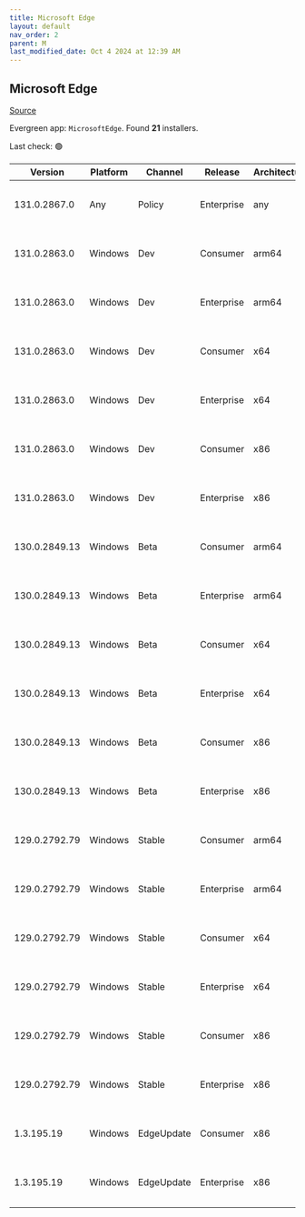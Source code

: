 ```yaml
---
title: Microsoft Edge
layout: default
nav_order: 2
parent: M
last_modified_date: Oct 4 2024 at 12:39 AM
---
```


## Microsoft Edge

[Source](https://www.microsoft.com/edge)

Evergreen app: `MicrosoftEdge`. Found **21** installers.

Last check: 🟢

| Version       | Platform | Channel    | Release    | Architecture | Hash                                                             | URI                                                                                                                                                                                                                                                                                                                      |
| ------------- | -------- | ---------- | ---------- | ------------ | ---------------------------------------------------------------- | ------------------------------------------------------------------------------------------------------------------------------------------------------------------------------------------------------------------------------------------------------------------------------------------------------------------------ |
| 131.0.2867.0  | Any      | Policy     | Enterprise | any          | 6622FE29B5F82C4DF865A076F4A347CD785CDC565499AFD4BC7A32356856CD01 | [https://msedge.sf.dl.delivery.mp.microsoft.com/filestreamingservice/files/c8c47852-7ef1-4a75-b44c-a4870fd9ee3d/MicrosoftEdgePolicyTemplates.cab](https://msedge.sf.dl.delivery.mp.microsoft.com/filestreamingservice/files/c8c47852-7ef1-4a75-b44c-a4870fd9ee3d/MicrosoftEdgePolicyTemplates.cab)                       |
| 131.0.2863.0  | Windows  | Dev        | Consumer   | arm64        | 686626D684315FB2F076C08BE270C3E4ADEA8E57EB25B5850008EA2198B71E85 | [https://msedge.sf.dl.delivery.mp.microsoft.com/filestreamingservice/files/ad23cfb2-768f-42d6-b0a3-9fbc68278ea4/MicrosoftEdgeDevEnterpriseARM64.msi](https://msedge.sf.dl.delivery.mp.microsoft.com/filestreamingservice/files/ad23cfb2-768f-42d6-b0a3-9fbc68278ea4/MicrosoftEdgeDevEnterpriseARM64.msi)                 |
| 131.0.2863.0  | Windows  | Dev        | Enterprise | arm64        | 686626D684315FB2F076C08BE270C3E4ADEA8E57EB25B5850008EA2198B71E85 | [https://msedge.sf.dl.delivery.mp.microsoft.com/filestreamingservice/files/ad23cfb2-768f-42d6-b0a3-9fbc68278ea4/MicrosoftEdgeDevEnterpriseARM64.msi](https://msedge.sf.dl.delivery.mp.microsoft.com/filestreamingservice/files/ad23cfb2-768f-42d6-b0a3-9fbc68278ea4/MicrosoftEdgeDevEnterpriseARM64.msi)                 |
| 131.0.2863.0  | Windows  | Dev        | Consumer   | x64          | 5188DA60F89AAA99CBB9D7A2F82427CDFD98045ABEC898DBCF06315AC89E94CB | [https://msedge.sf.dl.delivery.mp.microsoft.com/filestreamingservice/files/e0c5b9b2-418c-4894-a122-a249b025b44b/MicrosoftEdgeDevEnterpriseX64.msi](https://msedge.sf.dl.delivery.mp.microsoft.com/filestreamingservice/files/e0c5b9b2-418c-4894-a122-a249b025b44b/MicrosoftEdgeDevEnterpriseX64.msi)                     |
| 131.0.2863.0  | Windows  | Dev        | Enterprise | x64          | 5188DA60F89AAA99CBB9D7A2F82427CDFD98045ABEC898DBCF06315AC89E94CB | [https://msedge.sf.dl.delivery.mp.microsoft.com/filestreamingservice/files/e0c5b9b2-418c-4894-a122-a249b025b44b/MicrosoftEdgeDevEnterpriseX64.msi](https://msedge.sf.dl.delivery.mp.microsoft.com/filestreamingservice/files/e0c5b9b2-418c-4894-a122-a249b025b44b/MicrosoftEdgeDevEnterpriseX64.msi)                     |
| 131.0.2863.0  | Windows  | Dev        | Consumer   | x86          | 31043B0FFD85DA11EC850A741B42A4A43B5AB6AFE624FE1EB1DCAFDD16458400 | [https://msedge.sf.dl.delivery.mp.microsoft.com/filestreamingservice/files/c60b8bc6-1ed0-4c59-b532-188026402c31/MicrosoftEdgeDevEnterpriseX86.msi](https://msedge.sf.dl.delivery.mp.microsoft.com/filestreamingservice/files/c60b8bc6-1ed0-4c59-b532-188026402c31/MicrosoftEdgeDevEnterpriseX86.msi)                     |
| 131.0.2863.0  | Windows  | Dev        | Enterprise | x86          | 31043B0FFD85DA11EC850A741B42A4A43B5AB6AFE624FE1EB1DCAFDD16458400 | [https://msedge.sf.dl.delivery.mp.microsoft.com/filestreamingservice/files/c60b8bc6-1ed0-4c59-b532-188026402c31/MicrosoftEdgeDevEnterpriseX86.msi](https://msedge.sf.dl.delivery.mp.microsoft.com/filestreamingservice/files/c60b8bc6-1ed0-4c59-b532-188026402c31/MicrosoftEdgeDevEnterpriseX86.msi)                     |
| 130.0.2849.13 | Windows  | Beta       | Consumer   | arm64        | 6301F1F18495553267A4332DB3FDAF121AC6A0260057B24A335388F39E626C52 | [https://msedge.sf.dl.delivery.mp.microsoft.com/filestreamingservice/files/39d4e50b-9ede-4f96-96ca-3b6376f6fdc7/MicrosoftEdgeBetaEnterpriseARM64.msi](https://msedge.sf.dl.delivery.mp.microsoft.com/filestreamingservice/files/39d4e50b-9ede-4f96-96ca-3b6376f6fdc7/MicrosoftEdgeBetaEnterpriseARM64.msi)               |
| 130.0.2849.13 | Windows  | Beta       | Enterprise | arm64        | 6301F1F18495553267A4332DB3FDAF121AC6A0260057B24A335388F39E626C52 | [https://msedge.sf.dl.delivery.mp.microsoft.com/filestreamingservice/files/39d4e50b-9ede-4f96-96ca-3b6376f6fdc7/MicrosoftEdgeBetaEnterpriseARM64.msi](https://msedge.sf.dl.delivery.mp.microsoft.com/filestreamingservice/files/39d4e50b-9ede-4f96-96ca-3b6376f6fdc7/MicrosoftEdgeBetaEnterpriseARM64.msi)               |
| 130.0.2849.13 | Windows  | Beta       | Consumer   | x64          | 30F2A72B1C1BD6E6584030B911A7D9FAE326F4FEE2D7CA862862AE5B478195F5 | [https://msedge.sf.dl.delivery.mp.microsoft.com/filestreamingservice/files/238ec2f5-d87c-497a-aac4-17d2bd301415/MicrosoftEdgeBetaEnterpriseX64.msi](https://msedge.sf.dl.delivery.mp.microsoft.com/filestreamingservice/files/238ec2f5-d87c-497a-aac4-17d2bd301415/MicrosoftEdgeBetaEnterpriseX64.msi)                   |
| 130.0.2849.13 | Windows  | Beta       | Enterprise | x64          | 30F2A72B1C1BD6E6584030B911A7D9FAE326F4FEE2D7CA862862AE5B478195F5 | [https://msedge.sf.dl.delivery.mp.microsoft.com/filestreamingservice/files/238ec2f5-d87c-497a-aac4-17d2bd301415/MicrosoftEdgeBetaEnterpriseX64.msi](https://msedge.sf.dl.delivery.mp.microsoft.com/filestreamingservice/files/238ec2f5-d87c-497a-aac4-17d2bd301415/MicrosoftEdgeBetaEnterpriseX64.msi)                   |
| 130.0.2849.13 | Windows  | Beta       | Consumer   | x86          | A7BDBFF20E93854F18A34C187ABC2129B050BD010DF995F02EF67D122A40B25F | [https://msedge.sf.dl.delivery.mp.microsoft.com/filestreamingservice/files/c044e54a-8706-458d-9a8f-444641a159cb/MicrosoftEdgeBetaEnterpriseX86.msi](https://msedge.sf.dl.delivery.mp.microsoft.com/filestreamingservice/files/c044e54a-8706-458d-9a8f-444641a159cb/MicrosoftEdgeBetaEnterpriseX86.msi)                   |
| 130.0.2849.13 | Windows  | Beta       | Enterprise | x86          | A7BDBFF20E93854F18A34C187ABC2129B050BD010DF995F02EF67D122A40B25F | [https://msedge.sf.dl.delivery.mp.microsoft.com/filestreamingservice/files/c044e54a-8706-458d-9a8f-444641a159cb/MicrosoftEdgeBetaEnterpriseX86.msi](https://msedge.sf.dl.delivery.mp.microsoft.com/filestreamingservice/files/c044e54a-8706-458d-9a8f-444641a159cb/MicrosoftEdgeBetaEnterpriseX86.msi)                   |
| 129.0.2792.79 | Windows  | Stable     | Consumer   | arm64        | D0891FF1F4615A30747F75A4D96EBC1237698B5D4F27A4DFBF087405254E55C4 | [https://msedge.sf.dl.delivery.mp.microsoft.com/filestreamingservice/files/04a37823-2038-446e-904c-7347dc5807e0/MicrosoftEdgeEnterpriseARM64.msi](https://msedge.sf.dl.delivery.mp.microsoft.com/filestreamingservice/files/04a37823-2038-446e-904c-7347dc5807e0/MicrosoftEdgeEnterpriseARM64.msi)                       |
| 129.0.2792.79 | Windows  | Stable     | Enterprise | arm64        | D0891FF1F4615A30747F75A4D96EBC1237698B5D4F27A4DFBF087405254E55C4 | [https://msedge.sf.dl.delivery.mp.microsoft.com/filestreamingservice/files/04a37823-2038-446e-904c-7347dc5807e0/MicrosoftEdgeEnterpriseARM64.msi](https://msedge.sf.dl.delivery.mp.microsoft.com/filestreamingservice/files/04a37823-2038-446e-904c-7347dc5807e0/MicrosoftEdgeEnterpriseARM64.msi)                       |
| 129.0.2792.79 | Windows  | Stable     | Consumer   | x64          | FFC26534C587A0F742259ECC40ECD9D2F159A2AC0722D84AB3FD03FAD83C8D57 | [https://msedge.sf.dl.delivery.mp.microsoft.com/filestreamingservice/files/b3f710b9-ad04-461f-8b3d-2c0b1a316be0/MicrosoftEdgeEnterpriseX64.msi](https://msedge.sf.dl.delivery.mp.microsoft.com/filestreamingservice/files/b3f710b9-ad04-461f-8b3d-2c0b1a316be0/MicrosoftEdgeEnterpriseX64.msi)                           |
| 129.0.2792.79 | Windows  | Stable     | Enterprise | x64          | FFC26534C587A0F742259ECC40ECD9D2F159A2AC0722D84AB3FD03FAD83C8D57 | [https://msedge.sf.dl.delivery.mp.microsoft.com/filestreamingservice/files/b3f710b9-ad04-461f-8b3d-2c0b1a316be0/MicrosoftEdgeEnterpriseX64.msi](https://msedge.sf.dl.delivery.mp.microsoft.com/filestreamingservice/files/b3f710b9-ad04-461f-8b3d-2c0b1a316be0/MicrosoftEdgeEnterpriseX64.msi)                           |
| 129.0.2792.79 | Windows  | Stable     | Consumer   | x86          | DF300100F38AAF5D7B93BC4C42268C32C4EA8FD59AEF060659763CC7ACE88803 | [https://msedge.sf.dl.delivery.mp.microsoft.com/filestreamingservice/files/72feb366-912c-4afc-9c83-e39d010abb40/MicrosoftEdgeEnterpriseX86.msi](https://msedge.sf.dl.delivery.mp.microsoft.com/filestreamingservice/files/72feb366-912c-4afc-9c83-e39d010abb40/MicrosoftEdgeEnterpriseX86.msi)                           |
| 129.0.2792.79 | Windows  | Stable     | Enterprise | x86          | DF300100F38AAF5D7B93BC4C42268C32C4EA8FD59AEF060659763CC7ACE88803 | [https://msedge.sf.dl.delivery.mp.microsoft.com/filestreamingservice/files/72feb366-912c-4afc-9c83-e39d010abb40/MicrosoftEdgeEnterpriseX86.msi](https://msedge.sf.dl.delivery.mp.microsoft.com/filestreamingservice/files/72feb366-912c-4afc-9c83-e39d010abb40/MicrosoftEdgeEnterpriseX86.msi)                           |
| 1.3.195.19    | Windows  | EdgeUpdate | Consumer   | x86          | 07F829C35F0FA4B2352B947CA0764093E0A06EBC8EB759DC912360EC69D5EE07 | [https://msedge.sf.dl.delivery.mp.microsoft.com/filestreamingservice/files/ae5873a7-256b-4ecf-a5dd-38ed33f0fece/MicrosoftEdgeUpdateSetup_X86_1.3.195.19.exe](https://msedge.sf.dl.delivery.mp.microsoft.com/filestreamingservice/files/ae5873a7-256b-4ecf-a5dd-38ed33f0fece/MicrosoftEdgeUpdateSetup_X86_1.3.195.19.exe) |
| 1.3.195.19    | Windows  | EdgeUpdate | Enterprise | x86          | 07F829C35F0FA4B2352B947CA0764093E0A06EBC8EB759DC912360EC69D5EE07 | [https://msedge.sf.dl.delivery.mp.microsoft.com/filestreamingservice/files/ae5873a7-256b-4ecf-a5dd-38ed33f0fece/MicrosoftEdgeUpdateSetup_X86_1.3.195.19.exe](https://msedge.sf.dl.delivery.mp.microsoft.com/filestreamingservice/files/ae5873a7-256b-4ecf-a5dd-38ed33f0fece/MicrosoftEdgeUpdateSetup_X86_1.3.195.19.exe) |
